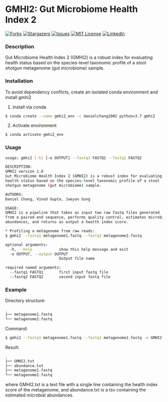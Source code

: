 # GMHI2: Gut Microbiome Health Index 2

[![Forks][forks-shield]][forks-url]
[![Stargazers][stars-shield]][stars-url]
[![Issues][issues-shield]][issues-url]
[![MIT License][license-shield]][license-url]
[![LinkedIn][linkedin-shield]][linkedin-url]



### Description
Gut Microbiome Health Index 2 (GMHI2) is a robust index for evaluating 
health status based on the species-level taxonomic profile of a stool 
shotgun metagenome (gut microbiome) sample.


### Installation
To avoid dependency conflicts, create an isolated conda environment and
install gmhi2

1. Install via conda
```sh
$ conda create --name gmhi2_env -c danielchang2002 python=3.7 gmhi2
```

2. Activate environment
```sh
$ conda activate gmhi2_env
```

### Usage
```sh
usage: gmhi2 [-h] [-o OUTPUT] --fastq1 FASTQ1 --fastq2 FASTQ2

DESCRIPTION:
GMHI2 version 1.0
Gut Microbiome Health Index 2 (GMHI2) is a robust index for evaluating 
health status based on the species-level taxonomic profile of a stool 
shotgun metagenome (gut microbiome) sample.

AUTHORS:
Daniel Chang, Vinod Gupta, Jaeyun Sung

USAGE:
GMHI2 is a pipeline that takes as input two raw fastq files generated 
from a paired end sequence, performs quality control, estimates microbial 
abundances, and returns as output a health index score.

* Profiling a metagenome from raw reads:
$ gmhi2 --fastq1 metagenome1.fastq --fastq2 metagenome2.fastq

optional arguments:
  -h, --help            show this help message and exit
  -o OUTPUT, --output OUTPUT
                        Output file name

required named arguments:
  --fastq1 FASTQ1       first input fastq file
  --fastq2 FASTQ2       second input fastq file
```

### Example
Directory structure:
```sh
.
├── metagenome1.fastq
└── metagenome2.fastq
```

Command:
```sh
$ gmhi2 --fastq1 metagenome1.fastq --fastq2 metagenome2.fastq -o GMHI2.txt
```

Result:
```sh
.
├── GMHI2.txt
├── abundance.txt
├── metagenome1.fastq
└── metagenome2.fastq
```
where GMHI2.txt is a text file with a single line containing the health index
score of the metagenome, and abundance.txt is a tsv containing the estimated
microbial abundances.

<!-- MARKDOWN LINKS & IMAGES -->
<!-- https://www.markdownguide.org/basic-syntax/#reference-style-links -->
[contributors-shield]: https://img.shields.io/github/contributors/github_username/repo_name.svg?style=for-the-badge
[contributors-url]: https://github.com/github_username/repo_name/graphs/contributors
[forks-shield]: https://img.shields.io/github/forks/github_username/repo_name.svg?style=for-the-badge
[forks-url]: https://github.com/danielchang2002/GMHI2/network/members
[stars-shield]: https://img.shields.io/github/stars/github_username/repo_name.svg?style=for-the-badge
[stars-url]: https://github.com/danielchang2002/GMHI2/stargazers
[issues-shield]: https://img.shields.io/github/issues/github_username/repo_name.svg?style=for-the-badge
[issues-url]: https://github.com/danielchang2002/GMHI2/issues
[license-shield]: https://img.shields.io/github/license/github_username/repo_name.svg?style=for-the-badge
[license-url]: https://github.com/danielchang2002/GMHI2/blob/main/LICENSE
[linkedin-shield]: https://img.shields.io/badge/-LinkedIn-black.svg?style=for-the-badge&logo=linkedin&colorB=555
[linkedin-url]: https://www.linkedin.com/in/daniel-chang-b93473204/
[product-screenshot]: images/screenshot.png
